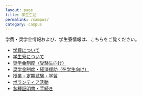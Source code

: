 ```yaml
---
layout: page
title: 学生生活
permalink: /campus/
category: campus
---
```


学費・奨学金情報および、学生寮情報は、こちらをご覧ください。

<ul class="campus list-links">
	<li><a href="https://www.aoyama.ac.jp/life/expenses/" alt="学費について" target="_blank">学費について</a></li>
	<li><a href="http://www.aoyama.ac.jp/life/health/dormitory/dormitory_sagamihara.html" alt="学生寮について" target="_blank">学生寮について</a></li>
	<li><a href="http://www.aoyama.ac.jp/life/expenses/scholarship_prospective/" alt="奨学金制度（受験生向け）" target="_blank">奨学金制度（受験生向け）</a></li>
	<li><a href="http://www.aoyama.ac.jp/life/expenses/scholarship/" alt="奨学金制度・経済援助（在学生向け）" target="_blank">奨学金制度・経済援助（在学生向け）</a></li>
	<li><a href="http://www.aoyama.ac.jp/life/schooltime/" alt="授業・定期試験・学習" target="_blank">授業・定期試験・学習</a></li>
	<li><a href="http://www.aoyama.ac.jp/life/volunteer/" alt="ボランティア活動" target="_blank">ボランティア活動</a></li>
	<li><a href="https://www.aoyama.ac.jp/procedure/certificate/" alt="各種証明書・手続き" target="_blank">各種証明書・手続き</a></li>
</ul>

<!--
{:.list-links}
*   [学費について](https://www.aoyama.ac.jp/life/expenses/)
*   [学生寮について](http://www.aoyama.ac.jp/life/health/dormitory/dormitory_sagamihara.html)
*   [奨学金制度（受験生向け）](http://www.aoyama.ac.jp/life/expenses/scholarship_prospective/)
*   [奨学金制度・経済援助（在学生向け）](http://www.aoyama.ac.jp/life/expenses/scholarship/)
*   [授業・定期試験・学習](http://www.aoyama.ac.jp/life/schooltime/)
*   [ボランティア活動](http://www.aoyama.ac.jp/life/volunteer/)
*   [各種証明書・手続き](https://www.aoyama.ac.jp/procedure/certificate/)
-->
